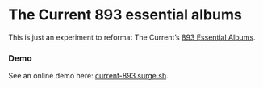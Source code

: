 # The Current 893 essential albums

This is just an experiment to reformat The Current’s [893 Essential Albums](http://www.thecurrent.org/feature/2016/05/05/893-essential-albums).

### Demo

See an online demo here: [current-893.surge.sh](http://current-893.surge.sh/).
